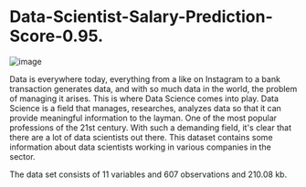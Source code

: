 # Data-Scientist-Salary-Prediction-Score-0.95.


![image](https://github.com/Vedatgul/Data-Scientist-Salary-Prediction-Score-0.95./assets/124357663/ef2f6bd3-2035-4642-9ba9-01886436dbd1)


Data is everywhere today, everything from a like on Instagram to a bank transaction generates data, and with so much data in the world, the problem of managing it arises. This is where Data Science comes into play. Data Science is a field that manages, researches, analyzes data so that it can provide meaningful information to the layman. One of the most popular professions of the 21st century. With such a demanding field, it's clear that there are a lot of data scientists out there. This dataset contains some information about data scientists working in various companies in the sector.

The data set consists of 11 variables and 607 observations and 210.08 kb.
